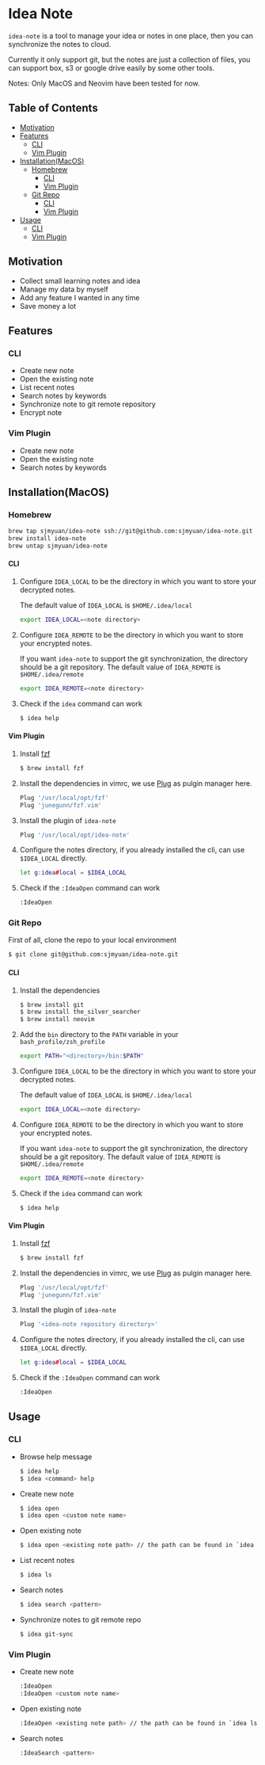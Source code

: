 # Idea Note

`idea-note` is a tool to manage your idea or notes in one place,
then you can synchronize the notes to cloud. 

Currently it only support git, but the notes are just a collection of files,
you can support box, s3 or google drive easily by some other tools.

Notes: Only MacOS and Neovim have been tested for now.

## Table of Contents

* [Motivation](#motivation)
* [Features](#features)
  * [CLI](#cli)
  * [Vim Plugin](#vim-plugin)
* [Installation(MacOS)](#installationmacos)
  * [Homebrew](#homebrew)
    * [CLI](#cli-1)
    * [Vim Plugin](#vim-plugin-1)
  * [Git Repo](#git-repo)
    * [CLI](#cli-2)
    * [Vim Plugin](#vim-plugin-2)
* [Usage](#usage)
  * [CLI](#cli-2)
  * [Vim Plugin](#vim-plugin-2)

## Motivation

* Collect small learning notes and idea
* Manage my data by myself
* Add any feature I wanted in any time
* Save money a lot

## Features

### CLI

* Create new note
* Open the existing note
* List recent notes
* Search notes by keywords
* Synchronize note to git remote repository
* Encrypt note

### Vim Plugin

* Create new note
* Open the existing note
* Search notes by keywords

## Installation(MacOS)

### Homebrew

```sh
brew tap sjmyuan/idea-note ssh://git@github.com:sjmyuan/idea-note.git
brew install idea-note
brew untap sjmyuan/idea-note
```

#### CLI

1. Configure `IDEA_LOCAL` to be the directory in which you want to store your decrypted notes. 

   The default value of `IDEA_LOCAL` is `$HOME/.idea/local`

   ```sh
   export IDEA_LOCAL=<note directory>
   ```

2. Configure `IDEA_REMOTE` to be the directory in which you want to store your encrypted notes. 

   If you want `idea-note` to support the git synchronization, the directory should be a git repository.
   The default value of `IDEA_REMOTE` is `$HOME/.idea/remote`

   ```sh
   export IDEA_REMOTE=<note directory>
   ```

3. Check if the `idea` command can work 

   ```sh
   $ idea help
   ```

#### Vim Plugin

1. Install [fzf](https://github.com/junegunn/fzf)

    ```sh
    $ brew install fzf
    ```

2. Install the dependencies in vimrc, we use [Plug](https://github.com/junegunn/vim-plug) as pulgin manager here.

    ```sh
    Plug '/usr/local/opt/fzf'
    Plug 'junegunn/fzf.vim'
    ```

3. Install the plugin of `idea-note`

    ```sh
    Plug '/usr/local/opt/idea-note'
    ```

4. Configure the notes directory, if you already installed the cli, can use `$IDEA_LOCAL` directly.

    ```sh
    let g:idea#local = $IDEA_LOCAL
    ```

5. Check if the `:IdeaOpen` command can work

    ```sh
    :IdeaOpen
    ```

### Git Repo

First of all, clone the repo to your local environment

```sh
$ git clone git@github.com:sjmyuan/idea-note.git
```

#### CLI

1. Install the dependencies

   ```sh
   $ brew install git
   $ brew install the_silver_searcher
   $ brew install neovim
   ```

2. Add the `bin` directory to the `PATH` variable in your `bash_profile/zsh_profile`

   ```sh
   export PATH="<directory>/bin:$PATH"
   ```

3. Configure `IDEA_LOCAL` to be the directory in which you want to store your decrypted notes. 

   The default value of `IDEA_LOCAL` is `$HOME/.idea/local`

   ```sh
   export IDEA_LOCAL=<note directory>
   ```

4. Configure `IDEA_REMOTE` to be the directory in which you want to store your encrypted notes. 

   If you want `idea-note` to support the git synchronization, the directory should be a git repository.
   The default value of `IDEA_REMOTE` is `$HOME/.idea/remote`

   ```sh
   export IDEA_REMOTE=<note directory>
   ```

5. Check if the `idea` command can work 

   ```sh
   $ idea help
   ```

#### Vim Plugin

1. Install [fzf](https://github.com/junegunn/fzf)

    ```sh
    $ brew install fzf
    ```

2. Install the dependencies in vimrc, we use [Plug](https://github.com/junegunn/vim-plug) as pulgin manager here.

    ```sh
    Plug '/usr/local/opt/fzf'
    Plug 'junegunn/fzf.vim'
    ```

3. Install the plugin of `idea-note`

    ```sh
    Plug '<idea-note repository directory>'
    ```

4. Configure the notes directory, if you already installed the cli, can use `$IDEA_LOCAL` directly.

    ```sh
    let g:idea#local = $IDEA_LOCAL
    ```

5. Check if the `:IdeaOpen` command can work

    ```sh
    :IdeaOpen
    ```

## Usage


### CLI

* Browse help message

  ```sh
  $ idea help
  $ idea <command> help
  ```

* Create new note

  ```sh
  $ idea open
  $ idea open <custom note name>
  ```
* Open existing note

  ```sh
  $ idea open <existing note path> // the path can be found in `idea ls`
  ```

* List recent notes

  ```sh
  $ idea ls
  ```

* Search notes

  ```sh
  $ idea search <pattern>
  ```

* Synchronize notes to git remote repo

  ```sh
  $ idea git-sync
  ```

### Vim Plugin

* Create new note

  ```sh
  :IdeaOpen
  :IdeaOpen <custom note name>
  ```
* Open existing note

  ```sh
  :IdeaOpen <existing note path> // the path can be found in `idea ls`
  ```

* Search notes

  ```sh
  :IdeaSearch <pattern>
  ```

